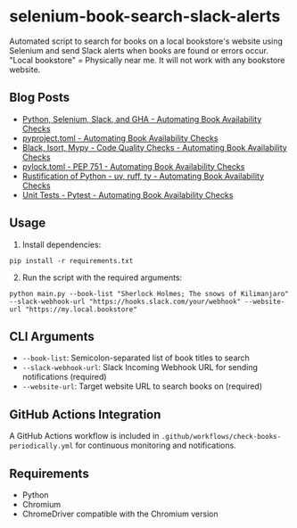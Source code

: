 # selenium-book-search-slack-alerts
Automated script to search for books on a local bookstore's website using Selenium and send Slack alerts when books are found or errors occur.  
"Local bookstore" = Physically near me. It will not work with any bookstore website.

## Blog Posts
- [Python, Selenium, Slack, and GHA - Automating Book Availability Checks](https://k-candidate.github.io/2025/08/19/python-selenium-slack-automating-book-availability-checks.html)
- [pyproject.toml - Automating Book Availability Checks](https://k-candidate.github.io/2025/08/23/pyproject-toml.html)
- [Black, Isort, Mypy - Code Quality Checks - Automating Book Availability Checks](https://k-candidate.github.io/2025/08/24/black-isort-mypy-code-quality-checks.html)
- [pylock.toml - PEP 751 - Automating Book Availability Checks](https://k-candidate.github.io/2025/08/25/pylock-toml-pep-751.html)
- [Rustification of Python - uv, ruff, ty - Automating Book Availability Checks](https://k-candidate.github.io/2025/09/01/rustification-of-python-uv-ruff-ty.html)
- [Unit Tests - Pytest - Automating Book Availability Checks](https://k-candidate.github.io/2025/09/02/unit-tests-pytest.html)

## Usage

1. Install dependencies:
```
pip install -r requirements.txt
```

2. Run the script with the required arguments:
```
python main.py --book-list "Sherlock Holmes; The snows of Kilimanjaro" --slack-webhook-url "https://hooks.slack.com/your/webhook" --website-url "https://my.local.bookstore"
```

## CLI Arguments

- `--book-list`: Semicolon-separated list of book titles to search
- `--slack-webhook-url`: Slack Incoming Webhook URL for sending notifications (required)
- `--website-url`: Target website URL to search books on (required)

## GitHub Actions Integration

A GitHub Actions workflow is included in `.github/workflows/check-books-periodically.yml` for continuous monitoring and notifications.

## Requirements

- Python
- Chromium
- ChromeDriver compatible with the Chromium version
